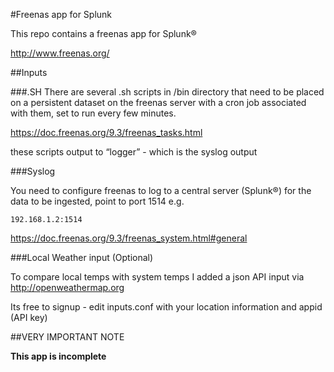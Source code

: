 #Freenas app for Splunk

This repo contains a freenas app for Splunk®

http://www.freenas.org/

##Inputs

###.SH
There are several .sh scripts in /bin directory that need to be placed on a persistent dataset on the freenas server with a cron job associated with them, set to run every few minutes.

https://doc.freenas.org/9.3/freenas_tasks.html

these scripts output to “logger” - which is the syslog output

###Syslog

You need to configure freenas to log to a central server (Splunk®) for the data to be ingested, point to port 1514 e.g. 

	192.168.1.2:1514

https://doc.freenas.org/9.3/freenas_system.html#general

###Local Weather input (Optional)

To compare local temps with system temps I added a json API input via http://openweathermap.org

Its free to signup - edit inputs.conf with your location information and appid (API key)

##VERY IMPORTANT NOTE

**This app is incomplete**
